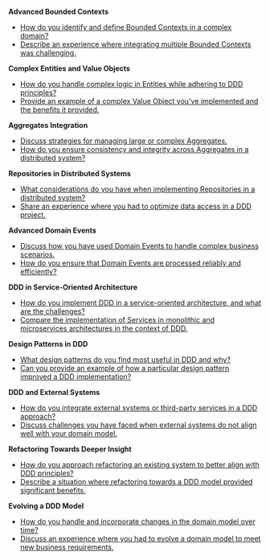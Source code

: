 **Advanced Bounded Contexts**
- [How do you identify and define Bounded Contexts in a complex domain?](middle/identifying-defining-bounded-contexts-complex-domain.md)
- [Describe an experience where integrating multiple Bounded Contexts was challenging.](middle/integrating-multiple-bounded-contexts-challenge.md)

**Complex Entities and Value Objects**
- [How do you handle complex logic in Entities while adhering to DDD principles?](middle/handling-complex-logic-in-entities-ddd.md)
- [Provide an example of a complex Value Object you've implemented and the benefits it provided.](middle/implementing-complex-value-object-benefits.md)

**Aggregates Integration**
- [Discuss strategies for managing large or complex Aggregates.](middle/managing-large-complex-aggregates-strategies.md)
- [How do you ensure consistency and integrity across Aggregates in a distributed system?](middle/ensuring-consistency-integrity-across-aggregates.md)

**Repositories in Distributed Systems**
- [What considerations do you have when implementing Repositories in a distributed system?](middle/implementing-repositories-distributed-system.md)
- [Share an experience where you had to optimize data access in a DDD project.](middle/optimizing-data-access-ddd-project-experience.md)

**Advanced Domain Events**
- [Discuss how you have used Domain Events to handle complex business scenarios.](middle/using-domain-events-complex-business-scenarios.md)
- [How do you ensure that Domain Events are processed reliably and efficiently?](middle/ensuring-reliable-efficient-domain-events-processing.md)

**DDD in Service-Oriented Architecture**
- [How do you implement DDD in a service-oriented architecture, and what are the challenges?](middle/implementing-ddd-in-service-oriented-architecture.md)
- [Compare the implementation of Services in monolithic and microservices architectures in the context of DDD.](middle/services-implementation-monolithic-vs-microservices-ddd.md)

**Design Patterns in DDD**
- [What design patterns do you find most useful in DDD and why?](middle/useful-design-patterns-in-ddd.md)
- [Can you provide an example of how a particular design pattern improved a DDD implementation?](middle/design-pattern-impact-on-ddd-implementation.md)

**DDD and External Systems**
- [How do you integrate external systems or third-party services in a DDD approach?](middle/integrating-external-systems-ddd-approach.md)
- [Discuss challenges you have faced when external systems do not align well with your domain model.](middle/challenges-external-systems-domain-model-alignment.md)

**Refactoring Towards Deeper Insight**
- [How do you approach refactoring an existing system to better align with DDD principles?](middle/approach-refactoring-existing-system-to-ddd.md)
- [Describe a situation where refactoring towards a DDD model provided significant benefits.](middle/benefits-refactoring-towards-ddd-model.md)

**Evolving a DDD Model**
- [How do you handle and incorporate changes in the domain model over time?](middle/handling-domain-model-changes-over-time.md)
- [Discuss an experience where you had to evolve a domain model to meet new business requirements.](middle/evolving-domain-model-new-business-requirements.md)